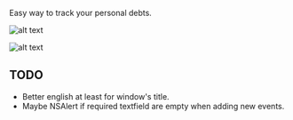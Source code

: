 
Easy way to track your personal debts.

![alt text](http://i.imgur.com/S5f4kYC.png)

![alt text](http://i.imgur.com/Td3ron1.jpg)

## TODO
- Better english at least for window's title. 
- Maybe NSAlert if required textfield are empty when adding new events.